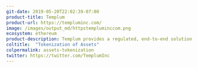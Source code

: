 ```yaml
---
git-date: 2019-05-20T22:02:39-07:00
product-title: Templum
product-url: https://templuminc.com/
image: /images/output_md/httpstempluminccom.png
ecosystem: ethereum
product-description: Templum provides a regulated, end-to-end solution for raising capital and secondary trading in the private market.
coltitle:  "Tokenization of Assets"
colpermalink: assets-tokenization
twitter: https://twitter.com/TemplumInc
---
```

